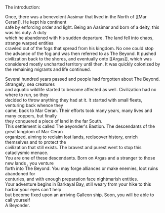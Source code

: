 The introduction:

Once, there was a benevolent Aasimar that lived in the North of [[Mar Ceran]]. He kept his continent   
safe by enforcing order and light. Being an Aasimar and born of a deity, this was his duty. A duty   
which he abandoned with his sudden departure. The land fell into chaos, strange warped entities   
crawled out of the fogs that spread from his kingdom. No one could stop the advance of the fog and was then referred to as The Beyond. It pushed civilization back to the shores, and eventually onto [[Argas]], which was considered mostly uncharted territory until then. It was quickly colonized by the remaining migrants and life continued.

Several hundred years passed and people had forgotten about The Beyond. Strangely, sea creatures   
and aquatic wildlife started to become affected as well. Civilization had no where to run, so they   
decided to throw anything they had at it. It started with small fleets, venturing back whence they   
came, back to Mar Ceran. Their efforts took many years, many lives and many coppers, but finally   
they conquered a piece of land in the far South.   
This settlement is called The aeyonder's Bastion. The descendants of the great kingdom of Mar Ceran   
organized, aiming to reclaim lost lands, rediscover history, enrich themselves and to protect the   
civilization that still exists. The bravest and purest went to stop this cataclysmic menace.   
You are one of these descendants. Born on Argas and a stranger to those new lands , you venture   
forth into The Beyond. You may forge alliances or make enemies, loot ruins abandoned for   
centuries, and with enough preparation face nightmarish entities.   
Your adventure begins in Barkayal Bay, still weary from your hike to this harbor your eyes can't help   
but become fixed upon an arriving Galleon ship. Soon, you will be able to call yourself   
A Beyonder.